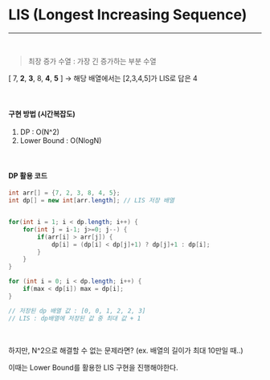 # LIS (Longest Increasing Sequence)

---

<br>

> 최장 증가 수열 : 가장 긴 증가하는 부분 수열

[ 7, **2**, **3**, 8, **4**, **5** ] → 해당 배열에서는 [2,3,4,5]가 LIS로 답은 4

<br>

#### 구현 방법 (시간복잡도)

1. DP : O(N^2)
2. Lower Bound : O(NlogN)

<br>

#### DP 활용 코드

```java
int arr[] = {7, 2, 3, 8, 4, 5};
int dp[] = new int[arr.length]; // LIS 저장 배열


for(int i = 1; i < dp.length; i++) {
    for(int j = i-1; j>=0; j--) {
        if(arr[i] > arr[j]) {
            dp[i] = (dp[i] < dp[j]+1) ? dp[j]+1 : dp[i];
        }
    }
}

for (int i = 0; i < dp.length; i++) {
	if(max < dp[i]) max = dp[i];
}

// 저장된 dp 배열 값 : [0, 0, 1, 2, 2, 3]
// LIS : dp배열에 저장된 값 중 최대 값 + 1
```

<br>

하지만, N^2으로 해결할 수 없는 문제라면? (ex. 배열의 길이가 최대 10만일 때..)

이때는 Lower Bound를 활용한 LIS 구현을 진행해야한다.

